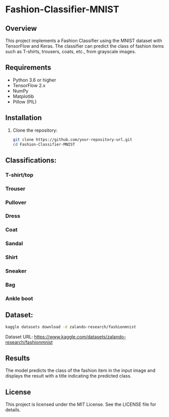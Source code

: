 # Fashion-Classifier-MNIST

## Overview
This project implements a Fashion Classifier using the MNIST dataset with TensorFlow and Keras. The classifier can predict the class of fashion items such as T-shirts, trousers, coats, etc., from grayscale images.

## Requirements
- Python 3.6 or higher
- TensorFlow 2.x
- NumPy
- Matplotlib
- Pillow (PIL)

## Installation
1. Clone the repository:
   ```bash
   git clone https://github.com/your-repository-url.git
   cd Fashion-Classifier-MNIST

## Classifications:

### T-shirt/top
### Trouser
### Pullover
### Dress
### Coat
### Sandal
### Shirt
### Sneaker
### Bag
### Ankle boot

## Dataset:
  ```bash
  kaggle datasets download -d zalando-research/fashionmnist
  ```
  Dataset URL: https://www.kaggle.com/datasets/zalando-research/fashionmnist

## Results
The model predicts the class of the fashion item in the input image and displays the result with a title indicating the predicted class.

## License
This project is licensed under the MIT License. See the LICENSE file for details.
